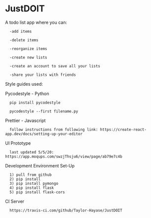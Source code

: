 # JustDOIT

A todo list app where you can:

      -add items

      -delete items

      -reorganize items

      -create new lists
      
      -create an account to save all your lists

      -share your lists with friends


Style guides used:

Pycodestyle - Python

      pip install pycodestyle
  
      pycodestyle --first filename.py
  
  
Prettier - Javascript

      follow instructions from following link: https://create-react-app.dev/docs/setting-up-your-editor
      
UI Prototype

      last updated 5/5/20: https://app.moqups.com/swzjThsju6/view/page/ab79e7c4b
      
Development Environment Set-Up

      1) pull from github
      2) pip install 
      3) pip install pymongo
      4) pip install flask
      5) pip install flask-cors
      
      


CI Server

      https://travis-ci.com/github/Taylor-Hayase/JustDOIT
      
